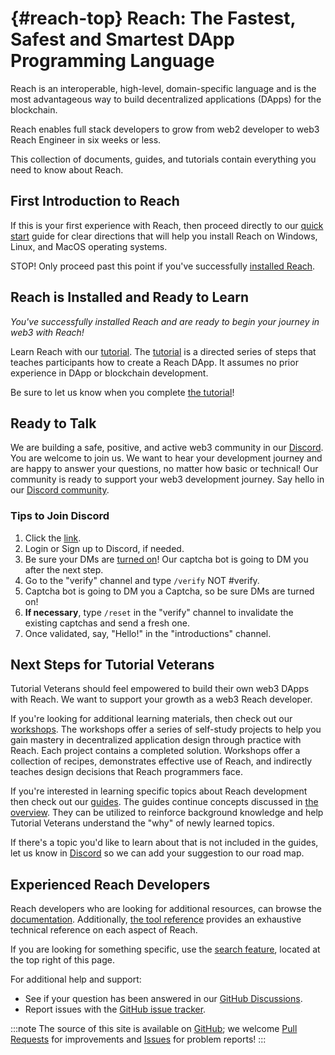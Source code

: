 # {#reach-top} Reach: The Fastest, Safest and Smartest DApp Programming Language

Reach is an interoperable, high-level, domain-specific language 
and is the most advantageous way to build decentralized applications (DApps) for the blockchain.

Reach enables full stack developers to grow from web2 developer to web3 Reach Engineer in six weeks or less.

This collection of documents, guides, and tutorials contain everything you need to know about Reach.

## First Introduction to Reach

If this is your first experience with Reach, 
then proceed directly to our [quick start](##quickstart) guide for clear directions that will help you install Reach on Windows, Linux, and MacOS operating systems.

STOP! Only proceed past this point if you've successfully [installed Reach](##quickstart).

## Reach is Installed and Ready to Learn

_You've successfully installed Reach and are ready to begin your journey in web3 with Reach!_

Learn Reach with our [tutorial](##tut). 
The [tutorial](##tut) is a directed series of steps that teaches participants how to create a Reach DApp. 
It assumes no prior experience in DApp or blockchain development.

Be sure to let us know when you complete [the tutorial](##tut)!

## Ready to Talk

We are building a safe, positive, and active web3 community in our [Discord](@{DISCORD}). 
You are welcome to join us. 
We want to hear your development journey and are happy to answer your questions, 
no matter how basic or technical! 
Our community is ready to support your web3 development journey. 
Say hello in our [Discord community](@{DISCORD}).

### Tips to Join Discord

1. Click the [link](@{DISCORD}).
1. Login or Sign up to Discord, if needed.
1. Be sure your DMs are [turned on](https://support.discord.com/hc/en-us/articles/115000068672-Discord-Safety-Safe-Messaging-)! Our captcha bot is going to DM you after the next step.
1. Go to the "verify" channel and type `/verify` NOT #verify.
1. Captcha bot is going to DM you a Captcha, so be sure DMs are turned on!
1. **If necessary**, type `/reset` in the "verify" channel to invalidate the existing captchas and send a fresh one.
1. Once validated, say, "Hello!" in the "introductions" channel.

## Next Steps for Tutorial Veterans

Tutorial Veterans should feel empowered to build their own web3 DApps with Reach. 
We want to support your growth as a web3 Reach developer.

If you're looking for additional learning materials, then check out our [workshops](##workshop).
The workshops offer a series of self-study projects to help you gain mastery in decentralized application design through practice with Reach. 
Each project contains a completed solution. 
Workshops offer a collection of recipes, demonstrates effective use of Reach, 
and indirectly teaches design decisions that Reach programmers face.

If you're interested in learning specific topics about Reach development then check out our [guides](##guide). 
The guides continue concepts discussed in [the overview](##overview). 
They can be utilized to reinforce background knowledge and help Tutorial Veterans understand the "why" of newly learned topics.

If there's a topic you'd like to learn about that is not included in the guides, 
let us know in [Discord](@{DISCORD}) so we can add your suggestion to our road map.

## Experienced Reach Developers

Reach developers who are looking for additional resources, 
can browse the [documentation](##rsh). 
Additionally, [the tool reference](##ref) provides an exhaustive technical reference on each aspect of Reach.

If you are looking for something specific, use the [search feature](##search), 
located at the top right of this page.

For additional help and support: 

+ See if your question has been answered in our [GitHub
  Discussions](https://github.com/reach-sh/reach-lang/discussions).
+ Report issues with the [GitHub issue tracker](https://github.com/reach-sh/reach-lang/issues).

:::note
The source of this site is available on [GitHub](https://github.com/reach-sh/reach-lang/tree/master/docs);
we welcome [Pull Requests](https://github.com/reach-sh/reach-lang/pulls) for improvements and [Issues](https://github.com/reach-sh/reach-lang/issues) for problem reports!
:::

<a name="toc"></a>